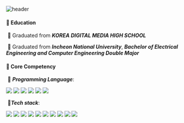 ![header](https://capsule-render.vercel.app/api?type=slice&color=47A248&height=180&section=header&text=Jaekyeong%20Kim&fontSize=60)



#### :pushpin: Education

​		:school: Graduated from ***KOREA DIGITAL MEDIA HIGH SCHOOL***

​		:school: Graduated from ***Incheon National University***, ***Bachelor of Electrical Engineering and Computer Engineering Double Major***   




#### :pushpin: Core Competency

​	 	:wrench: ***Programming Language***:

​			<img src="https://img.shields.io/badge/C-A8B9CC?style=flat-square&logo=C&logoColor=white"/> <img src="https://img.shields.io/badge/C%2B%2B-00599C?style=flat-square&logo=c%2B%2B&logoColor=white"/> <img src="https://img.shields.io/badge/C%20Sharp-239120?style=flat-square&logo=c%20sharp&logoColor=white"/> <img src="https://img.shields.io/badge/Java-007396?style=flat-square&logo=java&logoColor=white"/> <img src="https://img.shields.io/badge/Javascript-F7DF1E?style=flat-square&logo=javascript&logoColor=white"/> <img src="https://img.shields.io/badge/Python-3766AB?style=flat-square&logo=Python&logoColor=white"/>    


​	 	:wrench:***Tech stack***:

​			<img src="https://img.shields.io/badge/Amazon%20AWS-232F3E?style=flat-square&logo=Amazon%20AWS&logoColor=white"/> <img src="https://img.shields.io/badge/Microsoft%20SQL%20Server-CC2927?style=flat-square&logo=Microsoft%20SQL%20Server&logoColor=white"/> <img src="https://img.shields.io/badge/MySQL-4479A1?style=flat-square&logo=MySQL&logoColor=white"/> <img src="https://img.shields.io/badge/CSS3-157286?style=flat-square&logo=CSS3&logoColor=white"/> <img src="https://img.shields.io/badge/Node.js-339933?style=flat-square&logo=Node.js&logoColor=white"/> <img src="https://img.shields.io/badge/NPM-CB3837?style=flat-square&logo=NPM&logoColor=white"/> <img src="https://img.shields.io/badge/React-61DAFB?style=flat-square&logo=React&logoColor=white"/> <img src="https://img.shields.io/badge/Electron-47848F?style=flat-square&logo=Electron&logoColor=white"/> <img src="https://img.shields.io/badge/MongoDB-47A248?style=flat-square&logo=MongoDB&logoColor=white"/> 
<img src="https://img.shields.io/badge/Unity-000000?style=flat-square&logo=Unity&logoColor=white"/> 
